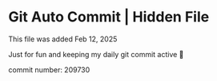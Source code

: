# Git Auto Commit | Hidden File

This file was added Feb 12, 2025

Just for fun and keeping my daily git commit active 🤪

commit number: 209730
